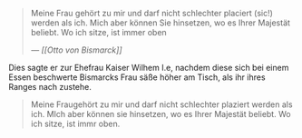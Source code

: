 > Meine Frau gehört zu mir und darf nicht schlechter placiert (sic!) werden als ich. Mich aber können Sie hinsetzen, wo es Ihrer Majestät beliebt. Wo ich sitze, ist immer oben
><div></div>
> <cite> &mdash; [[Otto von Bismarck]]</cite>

Dies sagte er zur Ehefrau Kaiser Wilhem I.e, nachdem diese sich bei einem Essen beschwerte Bismarcks Frau säße höher am Tisch, als ihr ihres Ranges nach zustehe.

> Meine Fraugehört zu mir und darf nicht schlechter plaziert werden als ich. MIch aber können sie hinsetzen, wo es Ihrer Majestät beliebt. Wo ich sitze, ist immr oben.
> 